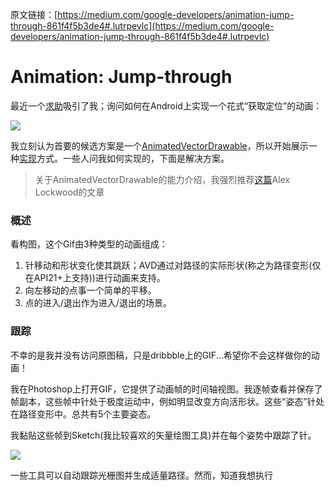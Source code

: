 原文链接：[https://medium.com/google-developers/animation-jump-through-861f4f5b3de4#.lutrpevlc](https://medium.com/google-developers/animation-jump-through-861f4f5b3de4#.lutrpevlc)

# Animation: Jump-through

最近一个[求助](https://www.reddit.com/r/androiddev/comments/5emjwa/my_designer_asked_me_for_fancy_loading_animations/)吸引了我；询问如何在Android上实现一个花式“获取定位”的动画：

![](https://cdn-images-1.medium.com/max/1600/1*fFC0LdzpExlP3VG93coZDA.gif)

我立刻认为首要的候选方案是一个[AnimatedVectorDrawable](https://developer.android.com/reference/android/graphics/drawable/AnimatedVectorDrawable.html)，所以开始展示一种[实现](https://gist.github.com/nickbutcher/97143b3240682e5c5851fe45b49fde93)方式。一些人问我如何实现的，下面是解决方案。

> 关于AnimatedVectorDrawable的能力介绍，我强烈推荐[这篇](http://www.androiddesignpatterns.com/2016/11/introduction-to-icon-animation-techniques.html)Alex Lockwood的文章

### 概述
看构图，这个Gif由3种类型的动画组成：

1. 针移动和形状变化使其跳跃；AVD通过对路径的实际形状(称之为路径变形(仅在API21+上支持))进行动画来支持。
2. 向左移动的点事一个简单的平移。
3. 点的进入/退出作为进入/退出的场景。

### 跟踪
不幸的是我并没有访问原图稿，只是dribbble上的GIF...希望你不会这样做你的动画！

我在Photoshop上打开GIF，它提供了动画帧的时间轴视图。我逐帧查看并保存了帧副本，这些帧中针处于极度运动中，例如明显改变方向活形状。这些“姿态”针处在路径变形中。总共有5个主要姿态。

我黏贴这些帧到Sketch(我比较喜欢的矢量绘图工具)并在每个姿势中跟踪了针。

![](https://cdn-images-1.medium.com/max/1600/1*zxWTSAS_I8LjV56IssJ5Xg.png)

一些工具可以自动跟踪光栅图并生成适量路径。然而，知道我想执行